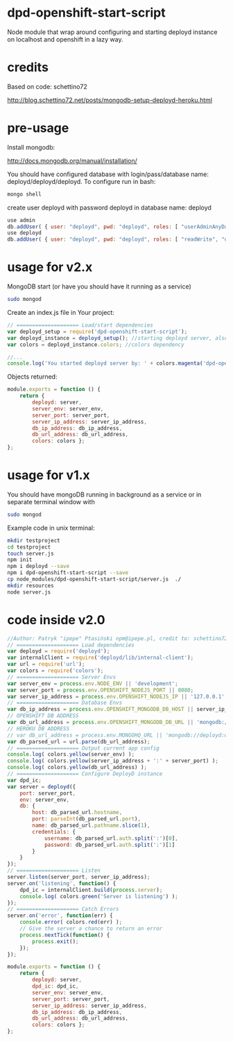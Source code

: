 # dpd-openshift-start-script
Node module that wrap around configuring and starting deployd instance on localhost and openshift in a lazy way.

# credits
Based on code: schettino72

http://blog.schettino72.net/posts/mongodb-setup-deployd-heroku.html

# pre-usage
Install mongodb:

http://docs.mongodb.org/manual/installation/

You should have configured database with login/pass/database name: deployd/deployd/deployd. To configure run in bash:
```bash
mongo shell
```

create user deployd with password deployd in database name: deployd
```javascript
use admin
db.addUser( { user: "deployd", pwd: "deployd", roles: [ "userAdminAnyDatabase" ] } )
use deployd
db.addUser( { user: "deployd", pwd: "deployd", roles: [ "readWrite", "dbAdmin" ] } )
```

# usage for v2.x
MongoDB start (or have you should have it running as a service)

```bash
sudo mongod
```

Create an index.js file in Your project:

```javascript
// ==================== Load/start dependencies
var deployd_setup = require('dpd-openshift-start-script');
var deployd_instance = deployd_setup(); //starting deployd server, also this object contains everything included into starting server
var colors = deployd_instance.colors; //colors dependency

//...
console.log('You started deployd server by: ' + colors.magenta('dpd-openshift-start-script'));

```

Objects returned:
```javascript
module.exports = function () {
	return {
		deployd: server,
		server_env: server_env,
		server_port: server_port,
		server_ip_address: server_ip_address,
		db_ip_address: db_ip_address,
		db_url_address: db_url_address,
		colors: colors };
};
```

# usage for v1.x

You should have mongoDB running in background as a service or in separate terminal window with 
```bash
sudo mongod
```

Example code in unix terminal:
```bash
mkdir testproject
cd testproject
touch server.js
npm init
npm i deployd --save
npm i dpd-openshift-start-script --save
cp node_modules/dpd-openshift-start-script/server.js  ./
mkdir resources
node server.js
```

# code inside v2.0
```javascript
//Author: Patryk "ipepe" Ptasiński npm@ipepe.pl, credit to: schettino72
// ==================== Load dependencies
var deployd = require('deployd');
var internalClient = require('deployd/lib/internal-client');
var url = require('url');
var colors = require('colors');
// ==================== Server Envs
var server_env = process.env.NODE_ENV || 'development';
var server_port = process.env.OPENSHIFT_NODEJS_PORT || 8080;
var server_ip_address = process.env.OPENSHIFT_NODEJS_IP || '127.0.0.1';
// ==================== Database Envs
var db_ip_address = process.env.OPENSHIFT_MONGODB_DB_HOST || server_ip_address;
// OPENSHIFT DB ADDRESS
var db_url_address = process.env.OPENSHIFT_MONGODB_DB_URL || 'mongodb://deployd:deployd@'+db_ip_address+':27017/deployd';
// HEROKU DB ADDRESS
// var db_url_address = process.env.MONGOHQ_URL || 'mongodb://deployd:deployd@'+db_ip_address+':27017/deployd';
var db_parsed_url = url.parse(db_url_address);
// ==================== Output current app config
console.log( colors.yellow(server_env) );
console.log( colors.yellow(server_ip_address + ':' + server_port) );
console.log( colors.yellow(db_url_address) );
// ==================== Configure DeployD instance
var dpd_ic;
var server = deployd({
	port: server_port,
	env: server_env,
	db: {
		host: db_parsed_url.hostname,
		port: parseInt(db_parsed_url.port),
		name: db_parsed_url.pathname.slice(1),
		credentials: {
			username: db_parsed_url.auth.split(':')[0],
			password: db_parsed_url.auth.split(':')[1]
		}
	}
});
// ==================== Listen
server.listen(server_port, server_ip_address);
server.on('listening', function() {
	dpd_ic = internalClient.build(process.server);
	console.log( colors.green('Server is listening') );
});
// ==================== Catch Errors
server.on('error', function(err) {
	console.error( colors.red(err) );
	// Give the server a chance to return an error
	process.nextTick(function() {
		process.exit();
	});
});

module.exports = function () {
	return {
		deployd: server,
		dpd_ic: dpd_ic,
		server_env: server_env,
		server_port: server_port,
		server_ip_address: server_ip_address,
		db_ip_address: db_ip_address,
		db_url_address: db_url_address,
		colors: colors };
};

```